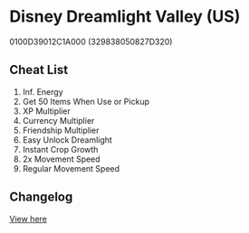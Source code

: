 # Disney Dreamlight Valley (US)
0100D39012C1A000 (329838050827D320)

## Cheat List
1. Inf. Energy
1. Get 50 Items When Use or Pickup
1. XP Multiplier
1. Currency Multiplier
1. Friendship Multiplier
1. Easy Unlock Dreamlight
1. Instant Crop Growth
1. 2x Movement Speed
1. Regular Movement Speed

## Changelog
[View here](./CHANGELOG.md)